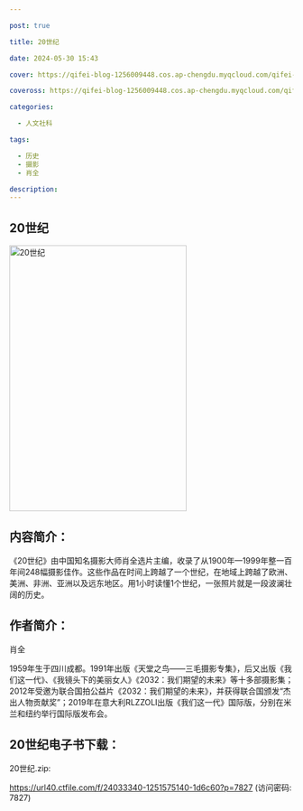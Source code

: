 ```yaml
---

post: true

title: 20世纪

date: 2024-05-30 15:43

cover: https://qifei-blog-1256009448.cos.ap-chengdu.myqcloud.com/qifei-blog/s33770532.jpg

coveross: https://qifei-blog-1256009448.cos.ap-chengdu.myqcloud.com/qifei-blog/s33770532.jpg

categories:

  - 人文社科

tags:

  - 历史
  - 摄影
  - 肖全

description:
---
```


## 20世纪

<img alt="20世纪" class="aligncenter loading" data-was-processed="true" decoding="async" fetchpriority="high" height="471" src="https://qifei-blog-1256009448.cos.ap-chengdu.myqcloud.com/qifei-blog/s33770532.jpg" style="cursor: zoom-in;" width="314"/>

## 内容简介：

《20世纪》由中国知名摄影大师肖全选片主编，收录了从1900年—1999年整一百年间248幅摄影佳作。这些作品在时间上跨越了一个世纪，在地域上跨越了欧洲、美洲、非洲、亚洲以及远东地区。用1小时读懂1个世纪，一张照片就是一段波澜壮阔的历史。

## 作者简介：

肖全

1959年生于四川成都。1991年出版《天堂之鸟——三毛摄影专集》，后又出版《我们这一代》、《我镜头下的美丽女人》《2032：我们期望的未来》等十多部摄影集；2012年受邀为联合国拍公益片《2032：我们期望的未来》，并获得联合国颁发“杰出人物贡献奖”；2019年在意大利RLZZOLI出版《我们这一代》国际版，分别在米兰和纽约举行国际版发布会。

## 20世纪电子书下载：

20世纪.zip: 

https://url40.ctfile.com/f/24033340-1251575140-1d6c60?p=7827 (访问密码: 7827)
